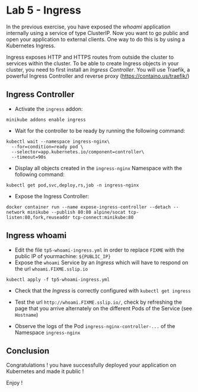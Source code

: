 # Lab 5 - Ingress

In the previous exercise, you have exposed the *whoami* application internally using a service of type ClusterIP.
Now you want to go public and open your application to external clients. One way to do this is by using a Kubernetes Ingress.

Ingress exposes HTTP and HTTPS routes from outside the cluster to services within the cluster.
To be able to create Ingress objects in your cluster, you need to first install an *Ingress Controller*.
You will use Traefik, a powerful Ingress Controller and reverse proxy (https://containo.us/traefik/)

## Ingress Controller

- Activate the `ingress` addon:

```shell
minikube addons enable ingress
```

- Wait for the controller to be ready by running the following command:

```shell
kubectl wait --namespace ingress-nginx\
  --for=condition=ready pod \
  --selector=app.kubernetes.io/component=controller\
  --timeout=90s
```

- Display all objects created in the `ingress-nginx` Namespace with the following command:

```shell
kubectl get pod,svc,deploy,rs,job -n ingress-nginx
```

- Expose the Ingress Controller:

```shell
docker container run --name expose-ingress-controller --detach --network minikube --publish 80:80 alpine/socat tcp-listen:80,fork,reuseaddr tcp-connect:minikube:80
```

## Ingress whoami

- Edit the file `tp5-whoami-ingress.yml` in order to replace `FIXME` with the public IP of yourmachine: `${PUBLIC_IP}`
- Expose the `whoami` Service by an _Ingress_ which will have to respond on the url `whoami.FIXME.sslip.io`

```shell
kubectl apply -f tp5-whoami-ingress.yml
```

- Check that the _Ingress_ is correctly configured with `kubectl get ingress`
- Test the url `http://whoami.FIXME.sslip.io/`, check by refreshing the page that you arrive alternately on the different Pods of the Service (see `Hostname`)

- Observe the logs of the Pod `ingress-nginx-controller-...` of the Namespace `ingress-nginx`

## Conclusion

Congratulations ! you have successfully deployed your application on Kubernetes and made it public !

Enjoy !
